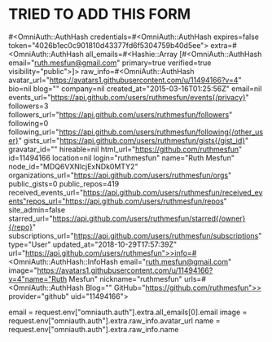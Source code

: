 # TRIED TO ADD THIS FORM

#<OmniAuth::AuthHash credentials=#<OmniAuth::AuthHash expires=false token="4026b1ec0c901810d43377fd6f5304759b40d5ee"> extra=#<OmniAuth::AuthHash all_emails=#<Hashie::Array [#<OmniAuth::AuthHash email="ruth.mesfun@gmail.com" primary=true verified=true visibility="public">]> raw_info=#<OmniAuth::AuthHash avatar_url="https://avatars1.githubusercontent.com/u/11494166?v=4" bio=nil blog="" company=nil created_at="2015-03-16T01:25:56Z" email=nil events_url="https://api.github.com/users/ruthmesfun/events{/privacy}" followers=3 followers_url="https://api.github.com/users/ruthmesfun/followers" following=0 following_url="https://api.github.com/users/ruthmesfun/following{/other_user}" gists_url="https://api.github.com/users/ruthmesfun/gists{/gist_id}" gravatar_id="" hireable=nil html_url="https://github.com/ruthmesfun" id=11494166 location=nil login="ruthmesfun" name="Ruth Mesfun" node_id="MDQ6VXNlcjExNDk0MTY2" organizations_url="https://api.github.com/users/ruthmesfun/orgs" public_gists=0 public_repos=419 received_events_url="https://api.github.com/users/ruthmesfun/received_events"repos_url="https://api.github.com/users/ruthmesfun/repos" site_admin=false starred_url="https://api.github.com/users/ruthmesfun/starred{/owner}{/repo}" subscriptions_url="https://api.github.com/users/ruthmesfun/subscriptions" type="User" updated_at="2018-10-29T17:57:39Z" url="https://api.github.com/users/ruthmesfun">>info=#<OmniAuth::AuthHash::InfoHash email="ruth.mesfun@gmail.com" image="https://avatars1.githubusercontent.com/u/11494166?v=4"name="Ruth Mesfun" nickname="ruthmesfun" urls=#<OmniAuth::AuthHash Blog="" GitHub="https://github.com/ruthmesfun">> provider="github" uid="11494166">


email = request.env["omniauth.auth"].extra.all_emails[0].email
image = request.env["omniauth.auth"].extra.raw_info.avatar_url
name = request.env["omniauth.auth"].extra.raw_info.name



